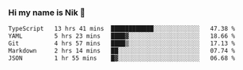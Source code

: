 ### Hi my name is Nik 👋

<!--
**NikDoe/NikDoe** is a ✨ _special_ ✨ repository because its `README.md` (this file) appears on your GitHub profile.

Here are some ideas to get you started:

- 🔭 I’m currently working on ...
- 🌱 I’m currently learning ...
- 👯 I’m looking to collaborate on ...
- 🤔 I’m looking for help with ...
- 💬 Ask me about ...
- 📫 How to reach me: ...
- 😄 Pronouns: ...
- ⚡ Fun fact: ...
-->

<!--START_SECTION:waka-->

```txt
TypeScript   13 hrs 41 mins  ████████████░░░░░░░░░░░░░   47.38 %
YAML         5 hrs 23 mins   ████▓░░░░░░░░░░░░░░░░░░░░   18.66 %
Git          4 hrs 57 mins   ████▒░░░░░░░░░░░░░░░░░░░░   17.13 %
Markdown     2 hrs 14 mins   ██░░░░░░░░░░░░░░░░░░░░░░░   07.74 %
JSON         1 hr 55 mins    █▓░░░░░░░░░░░░░░░░░░░░░░░   06.68 %
```

<!--END_SECTION:waka-->

